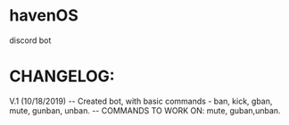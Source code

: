 # havenOS
discord bot


# CHANGELOG:
V.1 (10/18/2019) 
-- Created bot, with basic commands - ban, kick, gban, mute, gunban, unban.
-- COMMANDS TO WORK ON: mute, guban,unban.
